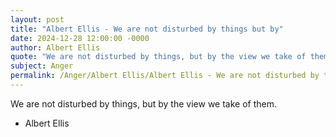 ```yaml
---
layout: post
title: "Albert Ellis - We are not disturbed by things but by"
date: 2024-12-28 12:00:00 -0000
author: Albert Ellis
quote: "We are not disturbed by things, but by the view we take of them."
subject: Anger
permalink: /Anger/Albert Ellis/Albert Ellis - We are not disturbed by things but by
---
```


We are not disturbed by things, but by the view we take of them.

- Albert Ellis
